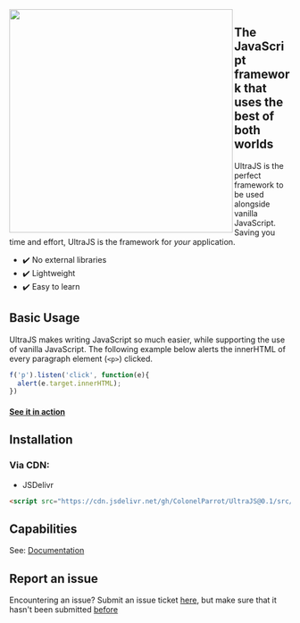 <img src="https://user-images.githubusercontent.com/65585002/116790466-4846c500-aa82-11eb-8843-39c057a6b577.png" width="400" align="left">

## The JavaScript framework that uses the best of both worlds

UltraJS is the perfect framework to be used alongside vanilla JavaScript. Saving you time and effort, UltraJS is the framework for *your* application.

- ✔️ No external libraries
- ✔️ Lightweight
- ✔️ Easy to learn

## Basic Usage

UltraJS makes writing JavaScript so much easier, while supporting the use of vanilla JavaScript. The following example below alerts the innerHTML of every paragraph element (`<p>`) clicked.

```javascript
f('p').listen('click', function(e){
  alert(e.target.innerHTML);
})
```

#### [See it in action](https://jsfiddle.net/ColonelParrot/ehq6c2w7/)

## Installation

### Via CDN:

- JSDelivr
```html
<script src="https://cdn.jsdelivr.net/gh/ColonelParrot/UltraJS@0.1/src/ultra-js.min.js"></script>
```

## Capabilities

See: [Documentation](https://github.com/ColonelParrot/UltraJS/blob/main/documentation/docs.md)

## Report an issue

Encountering an issue? Submit an issue ticket [here](https://github.com/ColonelParrot/UltraJS/issues/new), but make sure that it hasn't been submitted [before](https://github.com/ColonelParrot/UltraJS/issues)
